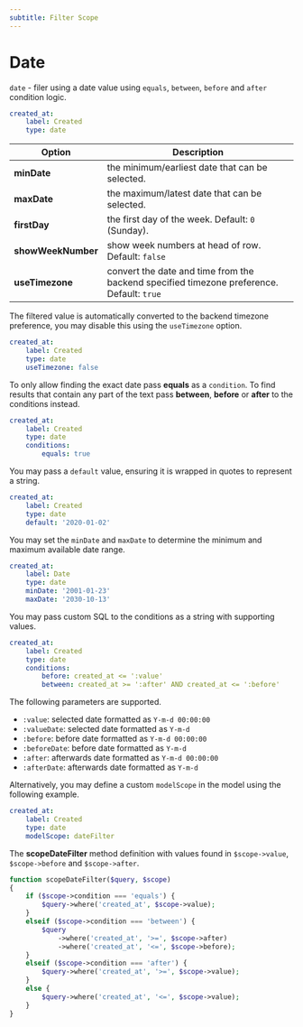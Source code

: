 ```yaml
---
subtitle: Filter Scope
---
```

# Date

`date` - filer using a date value using `equals`, `between`, `before` and `after` condition logic.

```yaml
created_at:
    label: Created
    type: date
```

Option | Description
------------- | -------------
**minDate** | the minimum/earliest date that can be selected.
**maxDate** | the maximum/latest date that can be selected.
**firstDay** | the first day of the week. Default: `0` (Sunday).
**showWeekNumber** | show week numbers at head of row. Default: `false`
**useTimezone** | convert the date and time from the backend specified timezone preference. Default: `true`

The filtered value is automatically converted to the backend timezone preference, you may disable this using the `useTimezone` option.

```yaml
created_at:
    label: Created
    type: date
    useTimezone: false
```

To only allow finding the exact date pass **equals** as a `condition`. To find results that contain any part of the text pass **between**, **before** or **after** to the conditions instead.

```yaml
created_at:
    label: Created
    type: date
    conditions:
        equals: true
```

You may pass a `default` value, ensuring it is wrapped in quotes to represent a string.

```yaml
created_at:
    label: Created
    type: date
    default: '2020-01-02'
```

You may set the `minDate` and `maxDate` to determine the minimum and maximum available date range.

```yaml
created_at:
    label: Date
    type: date
    minDate: '2001-01-23'
    maxDate: '2030-10-13'
```

You may pass custom SQL to the conditions as a string with supporting values.

```yaml
created_at:
    label: Created
    type: date
    conditions:
        before: created_at <= ':value'
        between: created_at >= ':after' AND created_at <= ':before'
```

The following parameters are supported.

- `:value`: selected date formatted as `Y-m-d 00:00:00`
- `:valueDate`: selected date formatted as `Y-m-d`
- `:before`: before date formatted as `Y-m-d 00:00:00`
- `:beforeDate`: before date formatted as `Y-m-d`
- `:after`: afterwards date formatted as `Y-m-d 00:00:00`
- `:afterDate`: afterwards date formatted as `Y-m-d`

Alternatively, you may define a custom `modelScope` in the model using the following example.

```yaml
created_at:
    label: Created
    type: date
    modelScope: dateFilter
```

The **scopeDateFilter** method definition with values found in `$scope->value`, `$scope->before` and `$scope->after`.

```php
function scopeDateFilter($query, $scope)
{
    if ($scope->condition === 'equals') {
        $query->where('created_at', $scope->value);
    }
    elseif ($scope->condition === 'between') {
        $query
            ->where('created_at', '>=', $scope->after)
            ->where('created_at', '<=', $scope->before);
    }
    elseif ($scope->condition === 'after') {
        $query->where('created_at', '>=', $scope->value);
    }
    else {
        $query->where('created_at', '<=', $scope->value);
    }
}
```
